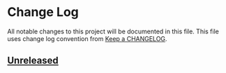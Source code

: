 # Change Log
All notable changes to this project will be documented in this file.
This file uses change log convention from [Keep a CHANGELOG](http://keepachangelog.com).

## [Unreleased][unreleased]


[unreleased]: https://github.com/hadenlabs/ansible-role-opbeat/compare/0.0.2...HEAD
[0.0.2]: https://github.com/hadenlabs/ansible-role-opbeat/compare/0.0.1...0.0.2
[0.0.1]: https://github.com/hadenlabs/ansible-role-opbeat/compare/0.0.0...0.0.1

[CHANGELOG.md]: CHANGELOG.md
[CONTRIBUTING.md]: CONTRIBUTING.md
[LICENCE]: LICENCE
[README.md]: README.md
